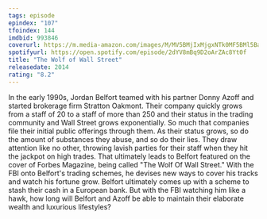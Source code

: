 ```yaml
---
tags: episode
epindex: "107"
tfoindex: 144
imdbid: 993846
coverurl: https://m.media-amazon.com/images/M/MV5BMjIxMjgxNTk0MF5BMl5BanBnXkFtZTgwNjIyOTg2MDE@._V1_SY300_CR0,0,202,300_.jpg
spotifyurl: https://open.spotify.com/episode/2dYV8mBq9D2oArZAc8Yt0f
title: "The Wolf of Wall Street"
releasedate: 2014
rating: "8.2"
---
```


In the early 1990s, Jordan Belfort teamed with his partner Donny Azoff and started brokerage firm Stratton Oakmont. Their company quickly grows from a staff of 20 to a staff of more than 250 and their status in the trading community and Wall Street grows exponentially. So much that companies file their initial public offerings through them. As their status grows, so do the amount of substances they abuse, and so do their lies. They draw attention like no other, throwing lavish parties for their staff when they hit the jackpot on high trades. That ultimately leads to Belfort featured on the cover of Forbes Magazine, being called "The Wolf Of Wall Street." With the FBI onto Belfort's trading schemes, he devises new ways to cover his tracks and watch his fortune grow. Belfort ultimately comes up with a scheme to stash their cash in a European bank. But with the FBI watching him like a hawk, how long will Belfort and Azoff be able to maintain their elaborate wealth and luxurious lifestyles?